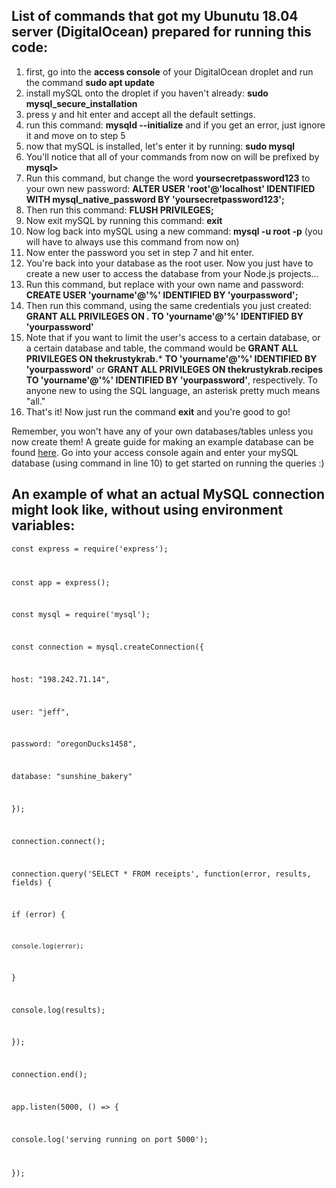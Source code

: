 ## List of commands that got my Ubunutu 18.04 server (DigitalOcean) prepared for running this code:

1. first, go into the **access console** of your DigitalOcean droplet and run the command **sudo apt update**
2. install mySQL onto the droplet if you haven't already: **sudo mysql_secure_installation**
3. press y and hit enter and accept all the default settings.
4. run this command: **mysqld --initialize** and if you get an error, just ignore it and move on to step 5
5. now that mySQL is installed, let's enter it by running: **sudo mysql**
6. You'll notice that all of your commands from now on will be prefixed by **mysql>**
7. Run this command, but change the word **yoursecretpassword123** to your own new password: **ALTER USER 'root'@'localhost' IDENTIFIED WITH mysql_native_password BY 'yoursecretpassword123';**
8. Then run this command: **FLUSH PRIVILEGES;**
9. Now exit mySQL by running this command: **exit**
10. Now log back into mySQL using a new command: **mysql -u root -p** (you will have to always use this command from now on)
11. Now enter the password you set in step 7 and hit enter.
12. You're back into your database as the root user. Now you just have to create a new user to access the database from your Node.js projects...
13. Run this command, but replace with your own name and password: **CREATE USER 'yourname'@'%' IDENTIFIED BY 'yourpassword';**
14. Then run this command, using the same credentials you just created: **GRANT ALL PRIVILEGES ON *.* TO 'yourname'@'%' IDENTIFIED BY 'yourpassword'**
15. Note that if you want to limit the user's access to a certain database, or a certain database and table, the command would be **GRANT ALL PRIVILEGES ON thekrustykrab.*** **TO 'yourname'@'%' IDENTIFIED BY 'yourpassword'** or **GRANT ALL PRIVILEGES ON thekrustykrab.recipes TO 'yourname'@'%' IDENTIFIED BY 'yourpassword'**, respectively. To anyone new to using the SQL language, an asterisk pretty much means "all."
16. That's it! Now just run the command **exit** and you're good to go!

Remember, you won't have any of your own databases/tables unless you now create them! A greate guide for making an example database can be found [here](https://dev.mysql.com/doc/refman/8.0/en/creating-database.html). Go into your access console again and enter your mySQL database (using command in line 10) to get started on running the queries :)

## An example of what an actual MySQL connection might look like, without using environment variables:

<code>const express = require('express');

const app = express();


const mysql = require('mysql');

const connection = mysql.createConnection({

  host: "198.242.71.14",

  user: "jeff",

  password: "oregonDucks1458",

  database: "sunshine_bakery"

});


connection.connect();


connection.query('SELECT * FROM receipts', function(error, results, fields) {

  if (error) {

    console.log(error);

  }

  console.log(results);

});


connection.end();


app.listen(5000, () => {

  console.log('serving running on port 5000');

});
</code>




